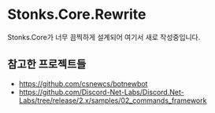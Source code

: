 ﻿# Stonks.Core.Rewrite
Stonks.Core가 너무 끔찍하게 설계되어 여기서 새로 작성중입니다.

## 참고한 프로젝트들
- https://github.com/csnewcs/botnewbot
- https://github.com/Discord-Net-Labs/Discord.Net-Labs/tree/release/2.x/samples/02_commands_framework